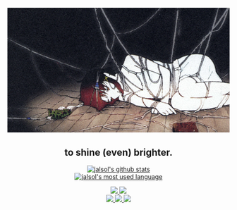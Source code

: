 <p align="center">
  <a href="https://jalsol.xyz">
    <img src="small_wpp.png" alt="wpp" id="wpp" />
  </a>
</p>

<h2 align="center">to shine (even) brighter.</h2>

<p align="center">
  <a href="https://github.com/jalsol">
    <img
      src="https://github-readme-stats-85ddse93e-rongronggg9.vercel.app/api?username=jalsol&show_icons=true&theme=github_dark&include_all_commits=true&count_private=true"
      alt="jalsol's github stats"
    />
  </a>
  <br />
  <a href="https://github.com/jalsol">
    <img
      src="https://github-readme-stats.vercel.app/api/top-langs/?username=jalsol&layout=compact&theme=github_dark"
      alt="jalsol's most used language"
    />
  </a>
</p>

<p align="center">
  <a href="https://jalsol.xyz">
    <img
      src="https://img.shields.io/badge/website-000000?style=for-the-badge&logo=About.me&logoColor=white"
    />
  </a>

  <a href="https://github.com/jalsol">
    <img
      src="https://img.shields.io/badge/GitHub-100000?style=for-the-badge&logo=github&logoColor=white"
    />
  </a>

  <br />

  <a href="https://linkedin.com/in/nqtr12">
    <img
      src="https://img.shields.io/badge/LinkedIn-0077B5?style=for-the-badge&logo=linkedin&logoColor=white"
    />
  </a>

  <a href="https://discordapp.com/users/773302164923351042">
    <img
      src="https://img.shields.io/badge/Discord-5865F2?style=for-the-badge&logo=discord&logoColor=white"
    />
  </a>

  <a href="https://soundcloud.com/jalsol">
    <img
      src="https://img.shields.io/badge/SoundCloud-FF3300?style=for-the-badge&logo=soundcloud&logoColor=white"
    />
  </a>
</p>
